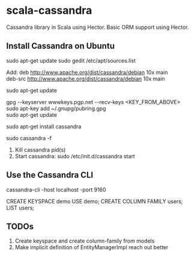 scala-cassandra
===============

Cassandra library in Scala using Hector. Basic ORM support using Hector.

Install Cassandra on Ubuntu
---------------------------

sudo apt-get update
sudo gedit /etc/apt/sources.list

Add:
deb http://www.apache.org/dist/cassandra/debian 10x main  
deb-src http://www.apache.org/dist/cassandra/debian 10x main  

sudo apt-get update

gpg --keyserver wwwkeys.pgp.net --recv-keys <KEY_FROM_ABOVE>  
sudo apt-key add ~/.gnupg/pubring.gpg  
sudo apt-get update  

sudo apt-get install cassandra

sudo cassandra -f

1. Kill cassandra pid(s)
2. Start cassandra: sudo /etc/init.d/cassandra start

Use the Cassandra CLI
---------------------

cassandra-cli -host localhost -port 9160

CREATE KEYSPACE demo
USE demo;
CREATE COLUMN FAMILY users;
LIST users;

TODOs
-----
1. Create keyspace and create column-family from models
2. Make implicit definition of EntityManagerImpl reach out better